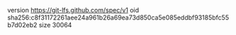 version https://git-lfs.github.com/spec/v1
oid sha256:c8f31172261aee24a961b26a69ea73d850ca5e085eddbf93185bfc55b7d02eb2
size 30064
